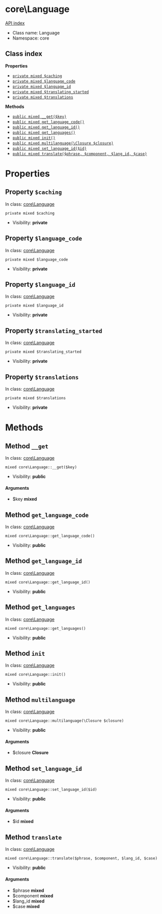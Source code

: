 # core\Language
[API index](../API-index.md)






* Class name: Language
* Namespace: core




## Class index

**Properties**
* [`private mixed $caching`](#property-caching)
* [`private mixed $language_code`](#property-language_code)
* [`private mixed $language_id`](#property-language_id)
* [`private mixed $translating_started`](#property-translating_started)
* [`private mixed $translations`](#property-translations)

**Methods**
* [`public mixed __get($key)`](#method-__get)
* [`public mixed get_language_code()`](#method-get_language_code)
* [`public mixed get_language_id()`](#method-get_language_id)
* [`public mixed get_languages()`](#method-get_languages)
* [`public mixed init()`](#method-init)
* [`public mixed multilanguage(\Closure $closure)`](#method-multilanguage)
* [`public mixed set_language_id($id)`](#method-set_language_id)
* [`public mixed translate($phrase, $component, $lang_id, $case)`](#method-translate)







# Properties


## Property `$caching`
In class: [core\Language](#top)

```
private mixed $caching
```





* Visibility: **private**


## Property `$language_code`
In class: [core\Language](#top)

```
private mixed $language_code
```





* Visibility: **private**


## Property `$language_id`
In class: [core\Language](#top)

```
private mixed $language_id
```





* Visibility: **private**


## Property `$translating_started`
In class: [core\Language](#top)

```
private mixed $translating_started
```





* Visibility: **private**


## Property `$translations`
In class: [core\Language](#top)

```
private mixed $translations
```





* Visibility: **private**


# Methods


## Method `__get`
In class: [core\Language](#top)

```
mixed core\Language::__get($key)
```





* Visibility: **public**

#### Arguments

* $key **mixed**



## Method `get_language_code`
In class: [core\Language](#top)

```
mixed core\Language::get_language_code()
```





* Visibility: **public**



## Method `get_language_id`
In class: [core\Language](#top)

```
mixed core\Language::get_language_id()
```





* Visibility: **public**



## Method `get_languages`
In class: [core\Language](#top)

```
mixed core\Language::get_languages()
```





* Visibility: **public**



## Method `init`
In class: [core\Language](#top)

```
mixed core\Language::init()
```





* Visibility: **public**



## Method `multilanguage`
In class: [core\Language](#top)

```
mixed core\Language::multilanguage(\Closure $closure)
```





* Visibility: **public**

#### Arguments

* $closure **Closure**



## Method `set_language_id`
In class: [core\Language](#top)

```
mixed core\Language::set_language_id($id)
```





* Visibility: **public**

#### Arguments

* $id **mixed**



## Method `translate`
In class: [core\Language](#top)

```
mixed core\Language::translate($phrase, $component, $lang_id, $case)
```





* Visibility: **public**

#### Arguments

* $phrase **mixed**
* $component **mixed**
* $lang_id **mixed**
* $case **mixed**


